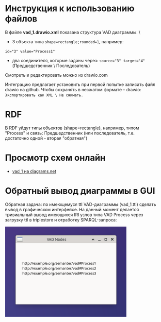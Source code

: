 # Инструкция к использованию файлов

В файле **vad_1.drawio.xml** показана структура VAD диаграммы: \

- 3 объекта типа `shape=rectangle;rounded=1`, например:

`id="3" value="Process1"`

- два соединителя, которые заданы через: `source="3" target="4"` (Предшедственник \ Последователь)

Смотреть и редактировать можно из drawio.com

Интеграцию предлагает установить при первой попытке записать файл drawio на github.
Чтобы сохранять в несжатом формате – drawio: `Экспортировать как XML \ Не сжимать. `

# RDF

В RDF уйдут типы объектов (shape=rectangle), например, типом "Process" и связь: Предшедственник (или последователь, т.е. достаточно одной - вторая "обратная")

# Просмотр схем онлайн

- [vad_1 на diagrams.net](https://app.diagrams.net/?src=about#Hbpmbpm%2FSemanticBPM%2Fmain%2FVAD-LD-drawio%2FfileUTF_v1_xml2.drawio.xml#%7B%22pageId%22%3A%228ce9d11a-91a2-4d17-14d8-a56ed91bf033%22%7D)

# Обратный вывод диаграммы в GUI

Обратная задача: по имеющемуся ttl VAD-диаграммы (vad_1.ttl) сделать вывод в графическом интерфейсе. На данный момент делается тривиальный вывод имеющихся IRI узлов типа VAD Process через загрузку ttl в triplestore и отработку SPARQL-запроса:

<img src="gui_output_1.png" width="400" />

